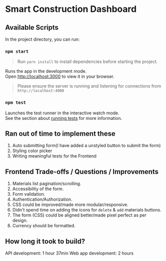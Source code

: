 # Smart Construction Dashboard
## Available Scripts

In the project directory, you can run:

### `npm start`

> Run `yarn install` to install dependencies before starting the project.

Runs the app in the development mode.\
Open [http://localhost:3000](http://localhost:3000) to view it in your browser.

> Please ensure the server is running and listening for connections from `http://localhost:4000`

### `npm test`

Launches the test runner in the interactive watch mode.\
See the section about [running tests](https://facebook.github.io/create-react-app/docs/running-tests) for more information.


## Ran out of time to implement these
1. Auto submitting form(I have added a unstyled button to submit the form)
1. Styling color picker
1. Writing meaningful tests for the Frontend

## Frontend Trade-offs /  Questions / Improvements
1. Materials list pagination/scrolling.
1. Accessibility of the form.
1. Form validation.
1. Authentication/Authorization.
1. CSS could be improved/made more modular/responsive.
1. Didn't spend time on adding the icons for `delete` & `add` materials buttons.
1. The form (CSS) could be aligned better/made pixel perfect as per design.
1. Currency should be formatted.

## How long it took to build?
API development: 1 hour 37min
Web app development: 2 hours